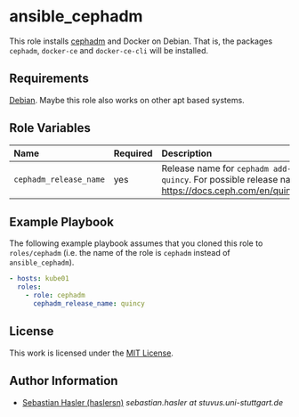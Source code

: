 # ansible_cephadm

This role installs [cephadm](https://docs.ceph.com/en/latest/cephadm/) and Docker on Debian.
That is, the packages `cephadm`, `docker-ce` and `docker-ce-cli` will be installed.

## Requirements

[Debian](https://www.debian.org/).
Maybe this role also works on other apt based systems.

## Role Variables

| Name                   | Required | Description                                                                                                                                          |
| :--------------------- | :------- | :--------------------------------------------------------------------------------------------------------------------------------------------------- |
| `cephadm_release_name` | yes      | Release name for `cephadm add-repo --release`, e.g. `quincy`. For possible release names, see: <https://docs.ceph.com/en/quincy/releases/index.html> |

## Example Playbook

The following example playbook assumes that you cloned this role to `roles/cephadm`
(i.e. the name of the role is `cephadm` instead of `ansible_cephadm`).

```yml
- hosts: kube01
  roles:
    - role: cephadm
      cephadm_release_name: quincy
```

## License

This work is licensed under the [MIT License](./LICENSE).

## Author Information

- [Sebastian Hasler (haslersn)](https://github.com/haslersn) _sebastian.hasler at stuvus.uni-stuttgart.de_
